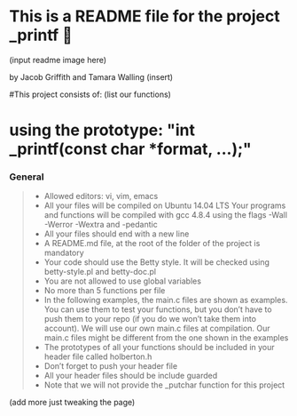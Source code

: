 # This is a README file for the project _printf :page_facing_up:
(input readme image here)

by Jacob Griffith and Tamara Walling
(insert)

#This project consists of:
(list our functions)
# using the prototype: "int _printf(const char *format, ...);"

### General

> - Allowed editors: vi, vim, emacs
> - All your files will be compiled on Ubuntu 14.04 LTS
Your programs and functions will be compiled with gcc 4.8.4 using the flags -Wall -Werror -Wextra and -pedantic
> - All your files should end with a new line
> - A README.md file, at the root of the folder of the project is mandatory
> - Your code should use the Betty style. It will be checked using betty-style.pl and betty-doc.pl
> - You are not allowed to use global variables
> - No more than 5 functions per file
> - In the following examples, the main.c files are shown as examples. You can use them to test your functions, but you don’t have to push them to your repo (if you do we won’t take them into account). We will use our own main.c files at compilation. Our main.c files might be different from the one shown in the examples
> - The prototypes of all your functions should be included in your header file called holberton.h
> - Don’t forget to push your header file
> - All your header files should be include guarded
> - Note that we will not provide the _putchar function for this project

(add more just tweaking the page)
